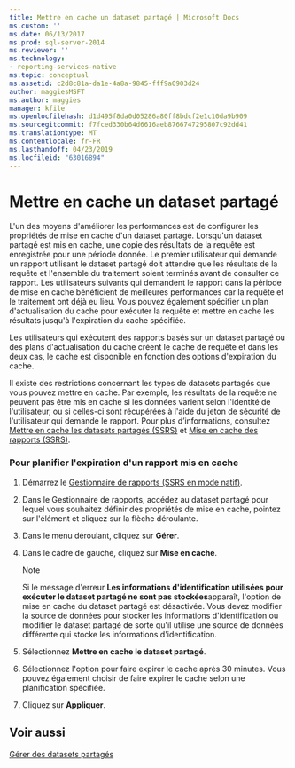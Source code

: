```yaml
---
title: Mettre en cache un dataset partagé | Microsoft Docs
ms.custom: ''
ms.date: 06/13/2017
ms.prod: sql-server-2014
ms.reviewer: ''
ms.technology:
- reporting-services-native
ms.topic: conceptual
ms.assetid: c2d8c81a-da1e-4a8a-9845-fff9a0903d24
author: maggiesMSFT
ms.author: maggies
manager: kfile
ms.openlocfilehash: d1d495f8da0d05286a80ff8bdcf2e1c10da9b909
ms.sourcegitcommit: f7fced330b64d6616aeb8766747295807c92dd41
ms.translationtype: MT
ms.contentlocale: fr-FR
ms.lasthandoff: 04/23/2019
ms.locfileid: "63016894"
---
```

# <a name="cache-a-shared-dataset"></a>Mettre en cache un dataset partagé
  L'un des moyens d'améliorer les performances est de configurer les propriétés de mise en cache d'un dataset partagé. Lorsqu'un dataset partagé est mis en cache, une copie des résultats de la requête est enregistrée pour une période donnée. Le premier utilisateur qui demande un rapport utilisant le dataset partagé doit attendre que les résultats de la requête et l'ensemble du traitement soient terminés avant de consulter ce rapport. Les utilisateurs suivants qui demandent le rapport dans la période de mise en cache bénéficient de meilleures performances car la requête et le traitement ont déjà eu lieu. Vous pouvez également spécifier un plan d'actualisation du cache pour exécuter la requête et mettre en cache les résultats jusqu'à l'expiration du cache spécifiée.  
  
 Les utilisateurs qui exécutent des rapports basés sur un dataset partagé ou des plans d'actualisation du cache créent le cache de requête et dans les deux cas, le cache est disponible en fonction des options d'expiration du cache.  
  
 Il existe des restrictions concernant les types de datasets partagés que vous pouvez mettre en cache. Par exemple, les résultats de la requête ne peuvent pas être mis en cache si les données varient selon l'identité de l'utilisateur, ou si celles-ci sont récupérées à l'aide du jeton de sécurité de l'utilisateur qui demande le rapport. Pour plus d’informations, consultez [Mettre en cache les datasets partagés &#40;SSRS&#41;](cache-shared-datasets-ssrs.md) et [Mise en cache des rapports &#40;SSRS&#41;](caching-reports-ssrs.md).  
  
### <a name="to-schedule-the-expiration-of-a-cached-report"></a>Pour planifier l'expiration d'un rapport mis en cache  
  
1.  Démarrez le [Gestionnaire de rapports &#40;SSRS en mode natif&#41;](../report-manager-ssrs-native-mode.md).  
  
2.  Dans le Gestionnaire de rapports, accédez au dataset partagé pour lequel vous souhaitez définir des propriétés de mise en cache, pointez sur l'élément et cliquez sur la flèche déroulante.  
  
3.  Dans le menu déroulant, cliquez sur **Gérer**.  
  
4.  Dans le cadre de gauche, cliquez sur **Mise en cache**.  
  
    > [!NOTE]  
    >  Si le message d'erreur **Les informations d'identification utilisées pour exécuter le dataset partagé ne sont pas stockées**apparaît, l'option de mise en cache du dataset partagé est désactivée. Vous devez modifier la source de données pour stocker les informations d'identification ou modifier le dataset partagé de sorte qu'il utilise une source de données différente qui stocke les informations d'identification.  
  
5.  Sélectionnez **Mettre en cache le dataset partagé**.  
  
6.  Sélectionnez l'option pour faire expirer le cache après 30 minutes. Vous pouvez également choisir de faire expirer le cache selon une planification spécifiée.  
  
7.  Cliquez sur **Appliquer**.  
  
## <a name="see-also"></a>Voir aussi  
 [Gérer des datasets partagés](../report-data/manage-shared-datasets.md)  
  
  
